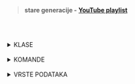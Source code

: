 <br><br>

> **stare generacije -** [**YouTube playlist**](https://www.youtube.com/playlist?list=PLFUwkwonRM--gjbTwQO8l-7XWcsd17Iln)

<br><br>

<details>
  <summary>KLASE</summary>

<br>

**```System.Object```** |
**```System.ValueType```** |
**```System.String```**

 
</details>

<br>

<details>
  <summary>KOMANDE</summary>

<br>

**```Console.WriteLine("Hello world!")```** |
**```Console.Write()```** |
**```Console.ReadLine()```**

</details>

<br>

<details>
  <summary>VRSTE PODATAKA</summary>

  <br>

  <details>
    <summary>referentni</summary>

  <br>

  **```class```** |
  **```delegate```** |
  **```interface```**
     
  </details>

  <details>
    <summary>vrednosni</summary>

  <br>

  **```struct```** |
  **```enum```**
    
  </details>
  
</details>

<br><br>
